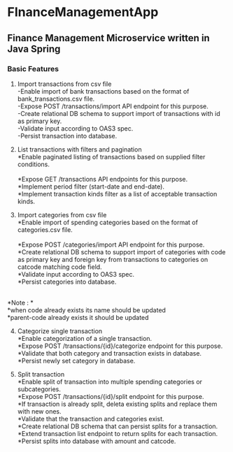 # FInanceManagementApp

## Finance Management Microservice written in Java Spring

### Basic Features 
1.  Import transactions from csv file <br/>
-Enable import of bank transactions based on the format of bank_transactions.csv file. <br/>
-Expose POST /transactions/import API endpoint for this purpose.<br/>
-Create relational DB schema to support import of transactions with id as primary key.<br/>
-Validate input according to OAS3 spec.<br/>
-Persist transaction into database.<br/>

2.   List transactions with filters and pagination <br/>
*Enable paginated listing of transactions based on supplied filter conditions.<br/><br/>
*Expose GET /transactions API endpoints for this purpose.<br/>
*Implement period filter (start-date and end-date).<br/>
*Implement transaction kinds filter as a list of acceptable transaction kinds.<br/>

3.  Import categories from csv file <br/>
*Enable import of spending categories based on the format of categories.csv file.<br/><br/>
*Expose POST /categories/import API endpoint for this purpose.<br/>
*Create relational DB schema to support import of categories with code as primary key and foreign key from transactions to categories on catcode matching code field.<br/>
*Validate input according to OAS3 spec.<br/>
*Persist categories into database.<br/>
<br/>
*Note : * <br/>
*when code already exists its name should be updated<br/>
*parent-code already exists it should be updated<br/>

4.  Categorize single transaction <br/>
*Enable categorization of a single transaction.<br/>
*Expose POST /transactions/{id}/categorize endpoint for this purpose.<br/>
*Validate that both category and transaction exists in database.<br/>
*Persist newly set category in database.<br/>

5. Split transaction <br/>
*Enable split of transaction into multiple spending categories or subcategories.<br/>
*Expose POST /transactions/{id}/split endpoint for this purpose.<br/>
*If transaction is already split, deleta existing splits and replace them with new ones.<br/>
*Validate that the transaction and categories exist.<br/>
*Create relational DB schema that can persist splits for a transaction.<br/>
*Extend transaction list endpoint to return splits for each transaction.<br/>
*Persist splits into database with amount and catcode.

